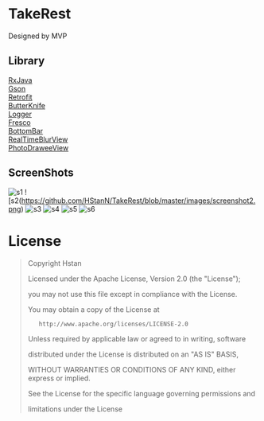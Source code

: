 # TakeRest
Designed by MVP
## Library
[RxJava](https://github.com/ReactiveX/RxJava)   
[Gson](https://github.com/google/gson)  
[Retrofit](https://github.com/square/retrofit)  
[ButterKnife](https://github.com/JakeWharton/butterknife)   
[Logger](https://github.com/orhanobut/logger)  
[Fresco](https://github.com/facebook/fresco)  
[BottomBar](https://github.com/roughike/BottomBar)  
[RealTimeBlurView](https://github.com/mmin18/RealtimeBlurView)  
[PhotoDraweeView](https://github.com/ongakuer/PhotoDraweeView)  
## ScreenShots
 ![s1](https://github.com/HStanN/TakeRest/blob/master/images/screenshot1.png)
 ![s2(https://github.com/HStanN/TakeRest/blob/master/images/screenshot2.png)
 ![s3](https://github.com/HStanN/TakeRest/blob/master/images/screenshot3.png)
 ![s4](https://github.com/HStanN/TakeRest/blob/master/images/screenshot4.png)
 ![s5](https://github.com/HStanN/TakeRest/blob/master/images/screenshot5.png)
 ![s6](https://github.com/HStanN/TakeRest/blob/master/images/screenshot6.png)
 
# License

>  Copyright Hstan
>  
>  Licensed under the Apache License, Version 2.0 (the "License");
>  
>  you may not use this file except in compliance with the License.
>  
>  You may obtain a copy of the License at
>  
>        http://www.apache.org/licenses/LICENSE-2.0
>        
>  Unless required by applicable law or agreed to in writing, software
>  
>  distributed under the License is distributed on an "AS IS" BASIS,
>  
>  WITHOUT WARRANTIES OR CONDITIONS OF ANY KIND, either express or implied.
>  
>  See the License for the specific language governing permissions and
>  
>  limitations under the License
